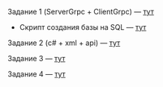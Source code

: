 
Задание 1 (ServerGrpc + ClientGrpc) — [тут](https://github.com/xorty-v/BackgamonGames/tree/main/BackgamonGames/Task1)
- Скрипт создания базы на SQL — [тут](https://github.com/xorty-v/BackgamonGames/blob/main/BackgamonGames/Task1/tables.sql)

Задание 2 (c# + xml + api) — [тут](https://github.com/xorty-v/BackgamonGames/blob/main/BackgamonGames/Task2/Program.cs)

Задание 3 — [тут](https://onlinegdb.com/Q3ioRQvcl)

Задание 4 — [тут](https://onlinegdb.com/V0CR9WNNZ)
